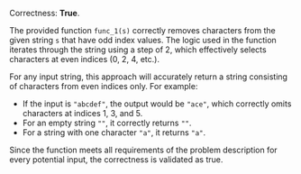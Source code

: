 Correctness: **True**.

The provided function `func_1(s)` correctly removes characters from the given string `s` that have odd index values. The logic used in the function iterates through the string using a step of 2, which effectively selects characters at even indices (0, 2, 4, etc.). 

For any input string, this approach will accurately return a string consisting of characters from even indices only. For example:
- If the input is `"abcdef"`, the output would be `"ace"`, which correctly omits characters at indices 1, 3, and 5.
- For an empty string `""`, it correctly returns `""`.
- For a string with one character `"a"`, it returns `"a"`.

Since the function meets all requirements of the problem description for every potential input, the correctness is validated as true.